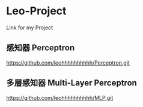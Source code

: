 # Leo-Project
Link for my Project
## 感知器 Perceptron
https://github.com/leohhhhhhhhhh/Perceptron.git
## 多層感知器 Multi-Layer Perceptron
https://github.com/leohhhhhhhhhh/MLP.git
